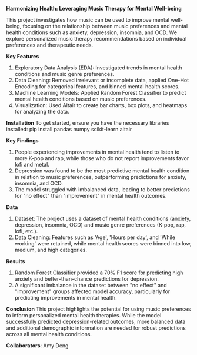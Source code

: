 **Harmonizing Health: Leveraging Music Therapy for Mental Well-being**

This project investigates how music can be used to improve mental well-being, focusing on the relationship between music preferences and mental health conditions such as anxiety, depression, insomnia, and OCD. We explore personalized music therapy recommendations based on individual preferences and therapeutic needs.

**Key Features**
1. Exploratory Data Analysis (EDA): Investigated trends in mental health conditions and music genre preferences.
2. Data Cleaning: Removed irrelevant or incomplete data, applied One-Hot Encoding for categorical features, and binned mental health scores.
3. Machine Learning Models: Applied Random Forest Classifier to predict mental health conditions based on music preferences.
4. Visualization: Used Altair to create bar charts, box plots, and heatmaps for analyzing the data.

**Installation**
To get started, ensure you have the necessary libraries installed: pip install pandas numpy scikit-learn altair

**Key Findings**
1. People experiencing improvements in mental health tend to listen to more K-pop and rap, while those who do not report improvements favor lofi and metal.
2. Depression was found to be the most predictive mental health condition in relation to music preferences, outperforming predictions for anxiety, insomnia, and OCD.
3. The model struggled with imbalanced data, leading to better predictions for "no effect" than "improvement" in mental health outcomes.

**Data**
1. Dataset: The project uses a dataset of mental health conditions (anxiety, depression, insomnia, OCD) and music genre preferences (K-pop, rap, lofi, etc.).
2. Data Cleaning: Features such as 'Age', 'Hours per day', and 'While working' were retained, while mental health scores were binned into low, medium, and high categories.

**Results**
1. Random Forest Classifier provided a 70% F1 score for predicting high anxiety and better-than-chance predictions for depression.
2. A significant imbalance in the dataset between "no effect" and "improvement" groups affected model accuracy, particularly for predicting improvements in mental health.

**Conclusion**
This project highlights the potential for using music preferences to inform personalized mental health therapies. While the model successfully predicted depression-related outcomes, more balanced data and additional demographic information are needed for robust predictions across all mental health conditions.

**Collaborators**: Amy Deng

